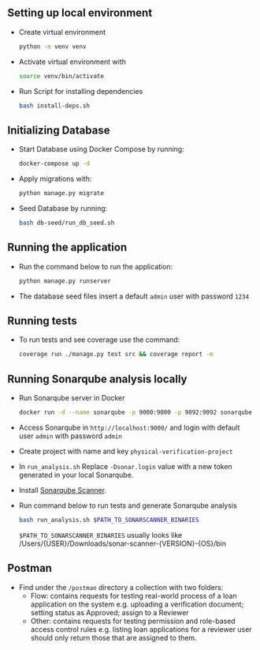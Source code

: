 ## Setting up local environment

- Create virtual environment

  ```sh
  python -m venv venv
  ```

- Activate virtual environment with

  ```sh
  source venv/bin/activate
  ```

- Run Script for installing dependencies

  ```sh
  bash install-deps.sh
  ```

## Initializing Database

- Start Database using Docker Compose by running:

  ```sh
  docker-compose up -d
  ```

- Apply migrations with:

  ```sh
  python manage.py migrate
  ```

- Seed Database by running:

  ```sh
  bash db-seed/run_db_seed.sh
  ```

## Running the application

- Run the command below to run the application:

  ```sh
  python manage.py runserver
  ```

- The database seed files insert a default `admin` user with password `1234`

## Running tests

- To run tests and see coverage use the command:

  ```sh
  coverage run ./manage.py test src && coverage report -m
  ```

## Running Sonarqube analysis locally

- Run Sonarqube server in Docker

  ```sh
  docker run -d --name sonarqube -p 9000:9000 -p 9092:9092 sonarqube
  ```

- Access Sonarqube in `http://localhost:9000/` and login with default user `admin` with password `admin`

- Create project with name and key `physical-verification-project`

- In `run_analysis.sh` Replace `-Dsonar.login` value with a new token generated in your local Sonarqube.

- Install [Sonarqube Scanner](https://docs.sonarqube.org/latest/analyzing-source-code/scanners/sonarscanner/).

- Run command below to run tests and generate Sonarqube analysis

  ```sh
  bash run_analysis.sh $PATH_TO_SONARSCANNER_BINARIES
  ```

  `$PATH_TO_SONARSCANNER_BINARIES` usually looks like /Users/{USER}/Downloads/sonar-scanner-{VERSION}-{OS}/bin

## Postman

- Find under the `/postman` directory a collection with two folders:
  - Flow: contains requests for testing real-world process of a loan application on the system e.g. uploading a verification document; setting status as Approved; assign to a Reviewer
  - Other: contains requests for testing permission and role-based access control rules e.g. listing loan applications for a reviewer user should only return those that are assigned to them.
